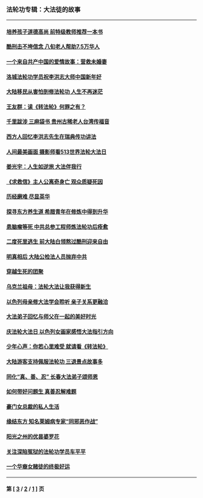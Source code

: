 ### 法轮功专辑：大法徒的故事
---
#### [培养孩子道德高尚 前特级教师推荐一本书](../../pages/nf1147481/n12938640.md?06130430) 
#### [酷刑击不垮信念 八旬老人帮助7.5万华人](../../pages/nf1147481/n12880712.md?06130430) 
#### [一个来自共产中国的爱情故事：营救未婚妻](../../pages/nf1147481/n12778386.md?06130430) 
#### [洛城法轮功学员祝李洪志大师中国新年好](../../pages/nf1147481/n12724685.md?06130430) 
#### [大陆移民从害怕到修法轮功 人生不再迷茫](../../pages/nf1147481/n12414325.md?06130430) 
#### [王友群：读《转法轮》何罪之有？](../../pages/nf1147481/n12408647.md?06130430) 
#### [千里跋涉 三麻袋书 贵州古稀老人台湾传福音](../../pages/nf1147481/n12198750.md?06130430) 
#### [西方人回忆李洪志先生在瑞典传功讲法](../../pages/nf1147481/n12099607.md?06130430) 
#### [人间最美画面 摄影师看513世界法轮大法日](../../pages/nf1147481/n12094118.md?06130430) 
#### [姜光宇：人生如逆旅 大法伴我行](../../pages/nf1147481/n12088664.md?06130430) 
#### [《求救信》主人公离奇身亡 观众质疑死因](../../pages/nf1147481/n11845215.md?06130430) 
#### [历经磨难 尽显英华](../../pages/nf1147481/n11723297.md?06130430) 
#### [探寻东方养生道 希腊青年在修炼中得到升华](../../pages/nf1147481/n11494502.md?06130430) 
#### [患脑瘤等死 中共总参工程师炼法轮功后痊愈](../../pages/nf1147481/n11466682.md?06130430) 
#### [二度死里逃生 前大陆白领熬过酷刑迎来自由](../../pages/nf1147481/n11368594.md?06130430) 
#### [明真相后 大陆公检法人员抛弃中共](../../pages/nf1147481/n11358618.md?06130430) 
#### [穿越生死的团聚](../../pages/nf1147481/n11258922.md?06130430) 
#### [乌克兰祖母：法轮大法让我获得新生](../../pages/nf1147481/n11269457.md?06130430) 
#### [以色列母亲修大法学会聆听 亲子关系更融洽](../../pages/nf1147481/n11268195.md?06130430) 
#### [大法弟子回忆与师父在一起的美好时光](../../pages/nf1147481/n11267759.md?06130430) 
#### [庆法轮大法日 以色列女画家感悟大法指引方向](../../pages/nf1147481/n11267735.md?06130430) 
#### [少年心声：你若心里难受 就请看《转法轮》](../../pages/nf1147481/n11267496.md?06130430) 
#### [大陆游客支持佩服法轮功 三退景点故事多](../../pages/nf1147481/n11267378.md?06130430) 
#### [同化“真、善、忍” 长春大法弟子颂师恩](../../pages/nf1147481/n11266497.md?06130430) 
#### [如何带好问题生 真善忍解难题](../../pages/nf1147481/n11243655.md?06130430) 
#### [豪门女总裁的私人生活](../../pages/nf1147481/n10127794.md?06130430) 
#### [缘结东方 知名莱姆病专家“同邪恶作战”](../../pages/nf1147481/n10682468.md?06130430) 
#### [阳光之州的优昙婆罗花](../../pages/nf1147481/n10546697.md?06130430) 
#### [关注深陷冤狱的法轮功学员车平平](../../pages/nf1147481/n10146883.md?06130430) 
#### [一个华裔女赌徒的终极好运](../../pages/nf1147481/n9147756.md?06130430) 

---
#### 第 [ [3](./3.md?06130430) / [2](./2.md?06130430) / [1](./1.md?06130430) ] 页
